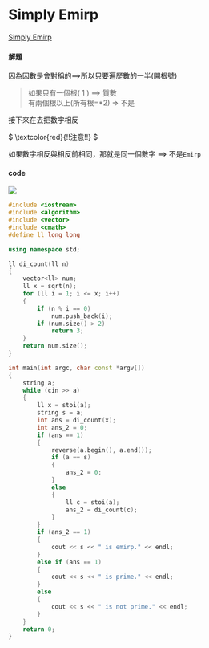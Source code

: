 #  Simply Emirp

[ Simply Emirp](https://onlinejudge.org/external/102/10235.pdf)


#### 解題

因為因數是會對稱的==>所以只要遍歷數的一半(開根號)
>如果只有一個根( 1 ) ==> 質數  
>有兩個根以上(所有根=*2) => 不是

接下來在去把數字相反

$` \textcolor{red}{!!注意!!} `$  

如果數字相反與相反前相同，那就是同一個數字 ==> 不是`Emirp`


#### code 

![](https://th.bing.com/th/id/R.1db70f35e7f3fc0b97807b6d6740ea97?rik=iv6c0dyhAZaPwA&pid=ImgRaw&r=0)
```cpp
#include <iostream>
#include <algorithm>
#include <vector>
#include <cmath>
#define ll long long

using namespace std;

ll di_count(ll n)
{
    vector<ll> num;
    ll x = sqrt(n);
    for (ll i = 1; i <= x; i++)
    {
        if (n % i == 0)
            num.push_back(i);
        if (num.size() > 2)
            return 3;
    }
    return num.size();
}

int main(int argc, char const *argv[])
{
    string a;
    while (cin >> a)
    {
        ll x = stoi(a);
        string s = a;
        int ans = di_count(x);
        int ans_2 = 0;
        if (ans == 1)
        {
            reverse(a.begin(), a.end());
            if (a == s)
            {
                ans_2 = 0;
            }
            else
            {
                ll c = stoi(a);
                ans_2 = di_count(c);
            }
        }
        if (ans_2 == 1)
        {
            cout << s << " is emirp." << endl;
        }
        else if (ans == 1)
        {
            cout << s << " is prime." << endl;
        }
        else
        {
            cout << s << " is not prime." << endl;
        }
    }
    return 0;
}
```
